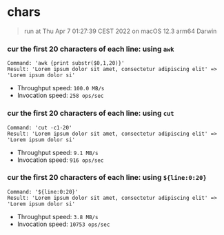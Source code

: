 # chars
 
> run at Thu Apr  7 01:27:39 CEST 2022 on macOS 12.3 arm64 Darwin
 
### cur the first 20 characters of each line: using `awk`
```
Command: 'awk {print substr($0,1,20)}'
Result: 'Lorem ipsum dolor sit amet, consectetur adipiscing elit' => 'Lorem ipsum dolor si'
```
* Throughput speed: `100.0 MB/s`
* Invocation speed: `258 ops/sec`

### cur the first 20 characters of each line: using `cut`
```
Command: 'cut -c1-20'
Result: 'Lorem ipsum dolor sit amet, consectetur adipiscing elit' => 'Lorem ipsum dolor si'
```
* Throughput speed: `9.1 MB/s`
* Invocation speed: `916 ops/sec`

### cur the first 20 characters of each line: using `${line:0:20}`
```
Command: '${line:0:20}'
Result: 'Lorem ipsum dolor sit amet, consectetur adipiscing elit' => 'Lorem ipsum dolor si'
```
* Throughput speed: `3.8 MB/s`
* Invocation speed: `10753 ops/sec`

